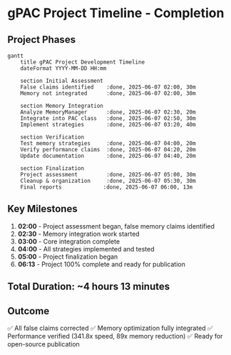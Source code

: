 # gPAC Project Timeline - Completion

## Project Phases

```mermaid
gantt
    title gPAC Project Development Timeline
    dateFormat YYYY-MM-DD HH:mm
    
    section Initial Assessment
    False claims identified    :done, 2025-06-07 02:00, 30m
    Memory not integrated      :done, 2025-06-07 02:00, 30m
    
    section Memory Integration
    Analyze MemoryManager      :done, 2025-06-07 02:30, 20m
    Integrate into PAC class   :done, 2025-06-07 02:50, 30m
    Implement strategies       :done, 2025-06-07 03:20, 40m
    
    section Verification
    Test memory strategies     :done, 2025-06-07 04:00, 20m
    Verify performance claims  :done, 2025-06-07 04:20, 20m
    Update documentation       :done, 2025-06-07 04:40, 20m
    
    section Finalization
    Project assessment         :done, 2025-06-07 05:00, 30m
    Cleanup & organization     :done, 2025-06-07 05:30, 30m
    Final reports             :done, 2025-06-07 06:00, 13m
```

## Key Milestones

1. **02:00** - Project assessment began, false memory claims identified
2. **02:30** - Memory integration work started
3. **03:00** - Core integration complete
4. **04:00** - All strategies implemented and tested
5. **05:00** - Project finalization began
6. **06:13** - Project 100% complete and ready for publication

## Total Duration: ~4 hours 13 minutes

## Outcome
✅ All false claims corrected
✅ Memory optimization fully integrated
✅ Performance verified (341.8x speed, 89x memory reduction)
✅ Ready for open-source publication